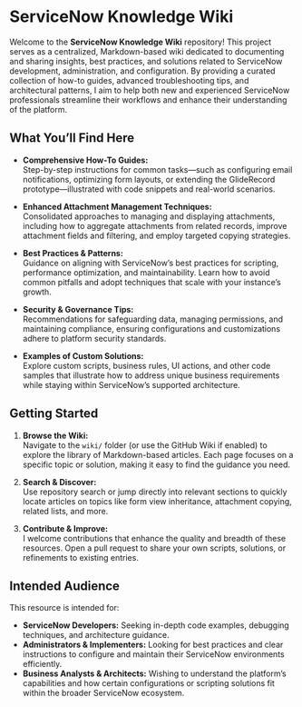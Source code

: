 # ServiceNow Knowledge Wiki

Welcome to the **ServiceNow Knowledge Wiki** repository! This project serves as a centralized, Markdown-based wiki dedicated to documenting and sharing insights, best practices, and solutions related to ServiceNow development, administration, and configuration. By providing a curated collection of how-to guides, advanced troubleshooting tips, and architectural patterns, I aim to help both new and experienced ServiceNow professionals streamline their workflows and enhance their understanding of the platform.

## What You’ll Find Here

- **Comprehensive How-To Guides:**  
  Step-by-step instructions for common tasks—such as configuring email notifications, optimizing form layouts, or extending the GlideRecord prototype—illustrated with code snippets and real-world scenarios.

- **Enhanced Attachment Management Techniques:**  
  Consolidated approaches to managing and displaying attachments, including how to aggregate attachments from related records, improve attachment fields and filtering, and employ targeted copying strategies.

- **Best Practices & Patterns:**  
  Guidance on aligning with ServiceNow’s best practices for scripting, performance optimization, and maintainability. Learn how to avoid common pitfalls and adopt techniques that scale with your instance’s growth.

- **Security & Governance Tips:**  
  Recommendations for safeguarding data, managing permissions, and maintaining compliance, ensuring configurations and customizations adhere to platform security standards.

- **Examples of Custom Solutions:**  
  Explore custom scripts, business rules, UI actions, and other code samples that illustrate how to address unique business requirements while staying within ServiceNow’s supported architecture.

## Getting Started

1. **Browse the Wiki:**  
   Navigate to the `wiki/` folder (or use the GitHub Wiki if enabled) to explore the library of Markdown-based articles. Each page focuses on a specific topic or solution, making it easy to find the guidance you need.

2. **Search & Discover:**  
   Use repository search or jump directly into relevant sections to quickly locate articles on topics like form view inheritance, attachment copying, related lists, and more.

3. **Contribute & Improve:**  
   I welcome contributions that enhance the quality and breadth of these resources. Open a pull request to share your own scripts, solutions, or refinements to existing entries.

## Intended Audience

This resource is intended for:
- **ServiceNow Developers:** Seeking in-depth code examples, debugging techniques, and architecture guidance.
- **Administrators & Implementers:** Looking for best practices and clear instructions to configure and maintain their ServiceNow environments efficiently.
- **Business Analysts & Architects:** Wishing to understand the platform’s capabilities and how certain configurations or scripting solutions fit within the broader ServiceNow ecosystem.
